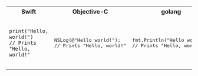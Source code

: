 <table>
<tr>
<th>Swift</th>
<th>Objective-C</th>
<th>golang</th>
</tr>

<tr>

<td>
<pre lang="swift">
<code>
print("Hello, world!")
// Prints "Hello, world!"
</code>
</pre>
</td>

<td>
<pre lang="objective-c">
NSLog(@"Hello world!");
// Prints "Hello, world!"
</pre>
</td>

<td>
<pre lang="golang">
fmt.Println("Hello world!")
// Prints "Hello, world!"
</pre>
</td>


</tr>
</table>

